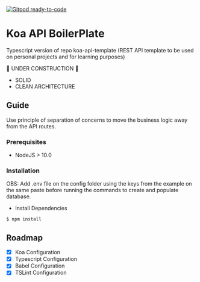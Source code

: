 [![Gitpod ready-to-code](https://img.shields.io/badge/Gitpod-ready--to--code-blue?logo=gitpod)](https://gitpod.io/#https://github.com/cacaudev/koa-api-template-ts)

# Koa API BoilerPlate

Typescript version of repo koa-api-template (REST API template
to be used on personal projects and for learning purposes)

🚀 UNDER CONSTRUCTION 🚀

- SOLID
- CLEAN ARCHITECTURE

## Guide

Use principle of separation of concerns to move the business logic away from the API routes.

### Prerequisites

- NodeJS > 10.0

### Installation

OBS: Add .env file on the config folder using the keys from the example on the same paste
before running the commands to create and populate database.

- Install Dependencies

```
$ npm install
```

## Roadmap

- [x] Koa Configuration
- [x] Typescript Configuration
- [x] Babel Configuration
- [x] TSLint Configuration
